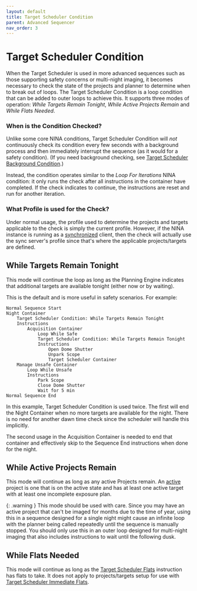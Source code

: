 ```yaml
---
layout: default
title: Target Scheduler Condition
parent: Advanced Sequencer
nav_order: 3
---
```


# Target Scheduler Condition

When the Target Scheduler is used in more advanced sequences such as those supporting safety concerns or multi-night imaging, it becomes necessary to check the state of the projects and planner to determine when to break out of loops.  The Target Scheduler Condition is a loop condition that can be added to outer loops to achieve this.  It supports three modes of operation: _While Targets Remain Tonight_, _While Active Projects Remain_ and _While Flats Needed_.

### When is the Condition Checked?

Unlike some core NINA conditions, Target Scheduler Condition will _not_ continuously check its condition every few seconds with a background process and then immediately interrupt the sequence (as it would for a safety condition).  (If you need background checking, see [Target Scheduler Background Condition](backgroundcondition.html).)

Instead, the condition operates similar to the _Loop For Iterations_ NINA condition: it only runs the check after all instructions in the container have completed.  If the check indicates to continue, the instructions are reset and run for another iteration.

### What Profile is used for the Check?
Under normal usage, the profile used to determine the projects and targets applicable to the check is simply the current profile.  However, if the NINA instance is running as a [synchronized](../synchronization.html) client, then the check will actually use the sync server's profile since that's where the applicable projects/targets are defined.

## While Targets Remain Tonight
This mode will continue the loop as long as the Planning Engine indicates that additional targets are available tonight (either now or by waiting).

This is the default and is more useful in safety scenarios.  For example:

```
Normal Sequence Start
Night Container
    Target Scheduler Condition: While Targets Remain Tonight
    Instructions
        Acquisition Container
            Loop While Safe
            Target Scheduler Condition: While Targets Remain Tonight
            Instructions
                Open Dome Shutter
                Unpark Scope
                Target Scheduler Container
    Manage Unsafe Container
        Loop While Unsafe
        Instructions
            Park Scope
            Close Dome Shutter
            Wait for 5 min
Normal Sequence End
```

In this example, Target Scheduler Condition is used twice.  The first will end the Night Container when no more targets are available for the night.  There is no need for another dawn time check since the scheduler will handle this implicitly.

The second usage in the Acquisition Container is needed to end that container and effectively skip to the Sequence End instructions when done for the night.

## While Active Projects Remain
This mode will continue as long as any active Projects remain.  An [active](../target-management/index.html#activeenabled) project is one that is on the active state and has at least one active target with at least one incomplete exposure plan.

{: .warning }
This mode should be used with care.  Since you may have an active project that can't be imaged for months due to the time of year, using this in a sequence designed for a single night might cause an infinite loop with the planner being called repeatedly until the sequence is manually stopped.  You should only use this in an outer loop designed for multi-night imaging that also includes instructions to wait until the following dusk.

## While Flats Needed

This mode will continue as long as the [Target Scheduler Flats](../flats.html#target-scheduler-flats) instruction has flats to take.  It does not apply to projects/targets setup for use with [Target Scheduler Immediate Flats](../flats.html#target-scheduler-immediate-flats).
